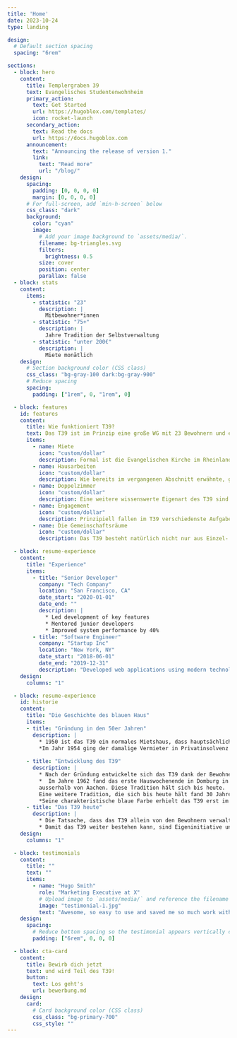 ```yaml
---
title: 'Home'
date: 2023-10-24
type: landing

design:
  # Default section spacing
  spacing: "6rem"

sections:
  - block: hero
    content:
      title: Templergraben 39
      text: Evangelisches Studentenwohnheim
      primary_action:
        text: Get Started
        url: https://hugoblox.com/templates/
        icon: rocket-launch
      secondary_action:
        text: Read the docs
        url: https://docs.hugoblox.com
      announcement:
        text: "Announcing the release of version 1."
        link:
          text: "Read more"
          url: "/blog/"
    design:
      spacing:
        padding: [0, 0, 0, 0]
        margin: [0, 0, 0, 0]
      # For full-screen, add `min-h-screen` below
      css_class: "dark"
      background:
        color: "cyan"
        image:
          # Add your image background to `assets/media/`.
          filename: bg-triangles.svg
          filters:
            brightness: 0.5
          size: cover
          position: center
          parallax: false
  - block: stats
    content:
      items:
        - statistic: "23"
          description: |
            Mitbewohner*innen
        - statistic: "75+"
          description: |
            Jahre Tradition der Selbstverwaltung
        - statistic: "unter 200€"
          description: |
            Miete monätlich
    design:
      # Section background color (CSS class)
      css_class: "bg-gray-100 dark:bg-gray-900"
      # Reduce spacing
      spacing:
        padding: ["1rem", 0, "1rem", 0]

  - block: features
    id: features
    content:
      title: Wie funktioniert T39?
      text: Das T39 ist im Prinzip eine große WG mit 23 Bewohnern und ein paar Besonderheiten.
      items:
        - name: Miete
          icon: "custom/dollar"
          description: Formal ist die Evangelischen Kirche im Rheinland freier Träger des Gebäudes. Das bedeutet, die Kirche ist Eigentümer, verlangt aber keine Abgaben von uns. Weiter haben wir im Gegensatz zu anderen Wohnheimen keine Angestellten wie Reinigungsfachkräfte oder einen Hausmeister. Somit bleiben im wesentliche Grundbesitzabgaben an die Stadt Aachen und die Kosten für Wasser, Strom und Gas.
        - name: Hausarbeiten
          icon: "custom/dollar"
          description: Wie bereits im vergangenen Abschnitt erwähnte, gibt es weder bezahlte Reinigungskräfte, Hausmeister, noch einen Vermieter im herkömmlichen Sinne. Das T39 ist selbstverwaltet, was in Nordrhein-Westfalen einzigartig ist. Dadurch haben wir eine Menge Freiheiten, die zwangsläufig auch mit Verpflichtungen einhergehen. Dazu wird zu Beginn jedes Semesters eine Hausverwaltung aus drei Mitbewohnern gewählt, die Aufgaben verteilt und sich um die Belange des Hauses kümmert.
        - name: Doppelzimmer
          icon: "custom/dollar"
          description: Eine weitere wissenswerte Eigenart des T39 sind die Doppelzimmer im Erdgeschoss. Jeder Neuzugang wohnt für die erste Zeit im Doppelzimmer und zieht erst später in ein Einzelzimmer in eine der oberen Etagen. Obwohl viele Menschen anfangs überrascht darauf reagieren, hat sich dies bis heute bewährt. Die Bewohner haben so die Möglichkeit, in Sachen Gemeinschaft vieles zu lernen. Wichtig sind hier Flexibilität und Sensibilität im Umgang mit anderen Menschen. Dies ist auch der Geist, der als Grundidee über dem T39 schwebt und den enormen Zusammenhalt ausmacht. Die Miete im Doppelzimmer beträgt zurzeit 96 Euro.
        - name: Engagement
          icon: "custom/dollar"
          description: Prinzipiell fallen im T39 verschiedenste Aufgaben an. Wird beispielsweise eine Renovierung beschlossen, werden Ideen gesammelt, die Ausführung und Materialbeschaffung geplant und schlussendlich die Renovierung umgesetzt. Ausserdem gibt es dauerhafte Aufgaben wie die Server Administration oder die Verantwortung für einen der Gemeinschaftsräume. Jeder kann also seine Ideen, Stärken und Projekte umsetzen. Wir freuen uns auf deine.
        - name: Die Gemeinschaftsräume
          icon: "custom/dollar"
          description: Das T39 besteht natürlich nicht nur aus Einzel- und Doppelzimmern. Als Gemeinschaftsräume haben wir unser Wohnzimmer, die Küche und unseren kleinen Garten zur Verfügung. Hier entstehen gemeinschaftliche Aktionen, wie z.B. gemeinsames Kochen, abendliches Zusammensitzen und verschiedene gemeinsam organisierte Feten, wie die jährlich stattfindenden Feuerzangenbowle und Cocktailparty.

  - block: resume-experience
    content:
      title: "Experience"
      items:
        - title: "Senior Developer"
          company: "Tech Company"
          location: "San Francisco, CA"
          date_start: "2020-01-01"
          date_end: ""
          description: |
            * Led development of key features
            * Mentored junior developers
            * Improved system performance by 40%
        - title: "Software Engineer"
          company: "Startup Inc"
          location: "New York, NY"
          date_start: "2018-06-01"
          date_end: "2019-12-31"
          description: "Developed web applications using modern technologies"
    design:
      columns: "1"

  - block: resume-experience
    id: historie
    content:
      title: "Die Geschichte des blauen Haus"
      items:
      - title: "Gründung in den 50er Jahren"
        description: |
          * 1950 ist das T39 ein normales Mietshaus, dass hauptsächlich von Studenten bewohnt wird. Zu der Zeit schließt die Evangelische Kirche, dank der Eigeninitiative der damaligen Mieter (die ersten Bewohner des T39), mit dem damaligem Vermieter einen Vertrag über eine zwölfjährige Miete für den ersten, zweiten und den dritten Stock ab, wo diverse Einzelzimmer, Doppelzimmer und ein Gemeinschaftsräume entstehen.
          *Im Jahr 1954 ging der damalige Vermieter in Privatinsolvenz und das Haus wurde Zwangsversteigert. Die Evangelische Kirche entschloss sich dazu, die Immobilie zu erwerben und bekam bei der Versteigerung 1956 den Zuschuss. Das T39 ging für 7000 DM und 3000 DM Gebühren in den Besitz der Landeskirche über.
      
      - title: "Entwicklung des T39"
        description: |
          * Nach der Gründung entwickelte sich das T39 dank der Bewohner rasant. Dank vieler Sachspenden und Finanzhilfen konnten sofort nach dem Erwerb des Wohnheims die ersten Renovierungs- und Umbauarbeiten erfolgen. In den folgenden Jahren bis heute fanden zahlreiche weitere Renovierungen statt.
          *  Im Jahre 1962 fand das erste Hauswochenende in Domburg in Holland statt, eine gemeinsamer Kurzurlaub aller Bewohner 
          ausserhalb von Aachen. Diese Tradition hält sich bis heute.
          Eine weitere Tradition, die sich bis heute hält fand 30 Jahre später im Jahre 1992 ihren Anfang. In diesem Jahr wurden zu ersten Mal im Sommer eine Cocktailparty und als Gegengewicht im Winter die große Feuerzangenbowle veranstaltet. Diese Events werden seitdem Jahr für Jahr im T39 gefeiert.
          *Seine charakteristische blaue Farbe erhielt das T39 erst im Jahre 1997. Zwei Jahre später startete mit dem Anschluss an das Hochschulnetz die digitale Revolution. Unseren ökologischen Fußabdruck konnten wir mit der Installation einer Solarthermieanlage auf unserem Dach im Jahr 2009 verbessern.
      - title: "Das T39 heute"
        description: |
          * Die Tatsache, dass das T39 allein von den Bewohnern verwaltet wird, ist in Nordrhein-Westfalen einzigartig. Das bedeutet für die Bewohner die Chance, eigenständig Entscheidungen zu treffen, Ideen zu verwirklichen und somit die Entwicklung einer eigenen Persönlichkeit.
          * Damit das T39 weiter bestehen kann, sind Eigeninitiative und Verantwortung aller Bewohner für sich selbst und für die ganze Gemeinschaft unbedingt erforderlich. Anfallende Arbeiten sollen natürlich nicht nur widerwillig erledigt werden. Aus diesem Grund sind größere Aufgaben in Gruppen aufgeteilt und werden nach Fertigstellung in der Regel gefeiert.
    design:
      columns: "1"

  - block: testimonials
    content:
      title: ""
      text: ""
      items:
        - name: "Hugo Smith"
          role: "Marketing Executive at X"
          # Upload image to `assets/media/` and reference the filename here
          image: "testimonial-1.jpg"
          text: "Awesome, so easy to use and saved me so much work with the swappable pre-designed sections!"
    design:
      spacing:
        # Reduce bottom spacing so the testimonial appears vertically centered between sections
        padding: ["6rem", 0, 0, 0]

  - block: cta-card
    content:
      title: Bewirb dich jetzt
      text: und wird Teil des T39!
      button:
        text: Los geht's
        url: bewerbung.md
    design:
      card:
        # Card background color (CSS class)
        css_class: "bg-primary-700"
        css_style: ""
---
```


